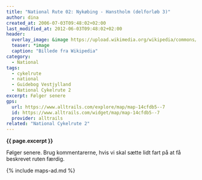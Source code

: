 ```yaml
---
title: "National Rute 02: Nykøbing - Hanstholm (delforløb 3)"
author: dina
created_at: 2006-07-03T09:48:02+02:00
last_modified_at: 2012-06-03T09:48:02+02:00
header:
  overlay_image: &image https://upload.wikimedia.org/wikipedia/commons/thumb/7/73/Torvet_i_Nyk%C3%B8bing_Falster_03.jpg/1920px-Torvet_i_Nyk%C3%B8bing_Falster_03.jpg
  teaser: *image
  caption: "Billede fra Wikipedia"
category:
  - National
tags:
  - cykelrute
  - national
  - Guidebog Vestjylland
  - National Cykelrute 2
excerpt: Følger senere
gps:
  url: https://www.alltrails.com/explore/map/map-14cfdb5--7
  id: https://www.alltrails.com/widget/map/map-14cfdb5--7
  provider: alltrails
related: "National Cykelrute 2"
---
```


**{{ page.excerpt }}**

Følger senere. Brug kommentarerne, hvis vi skal sætte lidt fart på at få beskrevet ruten færdig.

{% include maps-ad.md %}
